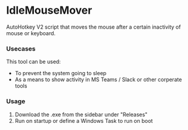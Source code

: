 # IdleMouseMover
AutoHotkey V2 script that moves the mouse after a certain inactivity of mouse or keyboard. 

### Usecases
This tool can be used:
  * To prevent the system going to sleep
  * As a means to show activity in MS Teams / Slack or other corperate tools

### Usage
1. Download the .exe from the sidebar under "Releases"
2. Run on startup or define a Windows Task to run on boot
